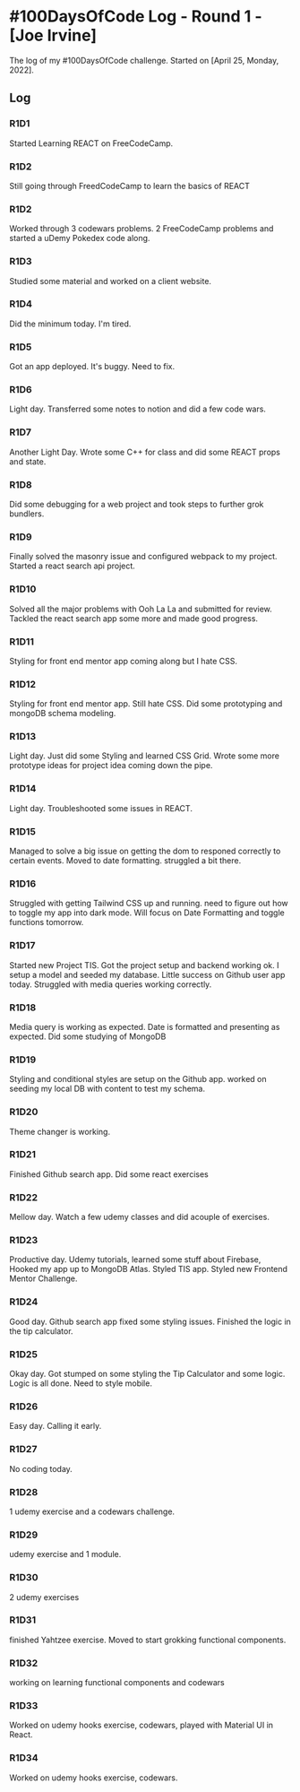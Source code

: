 # #100DaysOfCode Log - Round 1 - [Joe Irvine]

The log of my #100DaysOfCode challenge. Started on [April 25, Monday, 2022].

## Log

### R1D1 
Started Learning REACT on FreeCodeCamp. 

### R1D2
Still going through FreedCodeCamp to learn the basics of REACT

### R1D2
Worked through 3 codewars problems. 2 FreeCodeCamp problems and started a uDemy Pokedex code along.

### R1D3
Studied some material and worked on a client website.

### R1D4 
Did the minimum today. I'm tired. 

### R1D5
Got an app deployed. It's buggy. Need to fix.

### R1D6
Light day. Transferred some notes to notion and did a few code wars. 

### R1D7 
Another Light Day. Wrote some C++ for class and did some REACT props and state.

### R1D8
Did some debugging for a web project and took steps to further grok bundlers.

### R1D9
Finally solved the masonry issue and configured webpack to my project. Started a react search api project. 

### R1D10
Solved all the major problems with Ooh La La and submitted for review. Tackled the react search app some more and made good progress. 

### R1D11
Styling for front end mentor app coming along but I hate CSS.

### R1D12
Styling for front end mentor app. Still hate CSS. Did some prototyping and mongoDB schema modeling. 

### R1D13
Light day. Just did some Styling and learned CSS Grid. Wrote some more prototype ideas for project idea coming down the pipe. 

### R1D14
Light day. Troubleshooted some issues in REACT.

### R1D15
Managed to solve a big issue on getting the dom to responed correctly to certain events. Moved to date formatting. struggled a bit there. 

### R1D16
Struggled with getting Tailwind CSS up and running. need to figure out how to toggle my app into dark mode. Will focus on Date Formatting and toggle functions tomorrow. 

### R1D17
Started new Project TIS. Got the project setup and backend working ok. I setup a model and seeded my database. Little success on Github user app today. Struggled with media queries working correctly.

### R1D18
Media query is working as expected. Date is formatted and presenting as expected. Did some studying of MongoDB

### R1D19
Styling and conditional styles are setup on the Github app. worked on seeding my local DB with content to test my schema. 

### R1D20
Theme changer is working.

### R1D21
Finished Github search app. Did some react exercises

### R1D22
Mellow day. Watch a few udemy classes and did acouple of exercises. 

### R1D23
Productive day. Udemy tutorials, learned some stuff about Firebase, Hooked my app up to MongoDB Atlas. Styled TIS app. Styled new Frontend Mentor Challenge. 

### R1D24
Good day. Github search app fixed some styling issues. Finished the logic in the tip calculator. 

### R1D25
Okay day. Got stumped on some styling the Tip Calculator and some logic. Logic is all done. Need to style mobile.

### R1D26
Easy day. Calling it early.


### R1D27
No coding today. 

### R1D28
1 udemy exercise and a codewars challenge.

### R1D29
udemy exercise and 1 module. 

### R1D30
2 udemy exercises

### R1D31
finished Yahtzee exercise. Moved to start grokking functional components. 

### R1D32
working on learning functional components and codewars

### R1D33
Worked on udemy hooks exercise, codewars, played with Material UI in React. 

### R1D34
Worked on udemy hooks exercise, codewars.